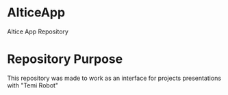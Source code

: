 # AlticeApp
Altice App Repository

# Repository Purpose
This repository was made to work as an interface for projects presentations with "Temi Robot"
